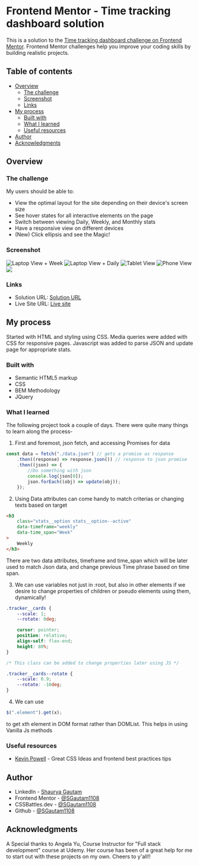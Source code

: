 # Frontend Mentor - Time tracking dashboard solution

This is a solution to the [Time tracking dashboard challenge on Frontend Mentor](https://www.frontendmentor.io/challenges/time-tracking-dashboard-UIQ7167Jw). Frontend Mentor challenges help you improve your coding skills by building realistic projects.

## Table of contents

-   [Overview](#overview)
    -   [The challenge](#the-challenge)
    -   [Screenshot](#screenshot)
    -   [Links](#links)
-   [My process](#my-process)
    -   [Built with](#built-with)
    -   [What I learned](#what-i-learned)
    -   [Useful resources](#useful-resources)
-   [Author](#author)
-   [Acknowledgments](#acknowledgments)

## Overview

### The challenge

My users should be able to:

-   View the optimal layout for the site depending on their device's screen size
-   See hover states for all interactive elements on the page
-   Switch between viewing Daily, Weekly, and Monthly stats
-   Have a responsive view on different devices
-   (New) Click ellipsis and see the Magic!

### Screenshot

![Laptop View + Week](./images/screenshots/Screenshot-1.jpg)
![Laptop View + Daily](./images/screenshots/Screenshot-2.jpg)
![Tablet View](./images/screenshots/Screenshot-3.jpg)
![Phone View](./images/screenshots/Screenshot-4.jpg)
![](./images/screenshots/Screenshot-5.jpg)

### Links

-   Solution URL: [Solution URL](https://github.com/SGautam1108/TimeTrackerDashboard)
-   Live Site URL: [Live site](https://sgautam1108.github.io/TimeTrackerDashboard/)

## My process

Started with HTML and styling using CSS.
Media queries were added with CSS for responsive pages.
Javascript was added to parse JSON and update page for appropriate stats.

### Built with

-   Semantic HTML5 markup
-   CSS
-   BEM Methodology
-   JQuery

### What I learned

The following project took a couple of days. There were quite many things to learn along the process-

1. First and foremost, json fetch, and accessing Promises for data

```js
const data = fetch("./data.json") // gets a promise as response
    .then((response) => response.json()) // response to json promise
    .then((json) => {
        //Do something with json
        console.log(json[0]);
        json.forEach((obj) => update(obj));
    });
```

2. Using Data attributes can come handy to match criterias or changing texts based on target

```html
<h3
    class="stats__option stats__option--active"
    data-timeframe="weekly"
    data-time_span="Week"
>
    Weekly
</h3>
```

There are two data attributes, timeframe and time_span which will be later used to match Json data, and change previous Time phrase based on time span.

3. We can use variables not just in :root, but also in other elements if we desire to change properties of children or pseudo elements using them, dynamically!

```css
.tracker__cards {
    --scale: 1;
    --rotate: 0deg;

    cursor: pointer;
    position: relative;
    align-self: flex-end;
    height: 80%;
}

/* This class can be added to change properties later using JS */

.tracker__cards--rotate {
    --scale: 0.9;
    --rotate: -10deg;
}
```

4. We can use

```js
$(".element").get(x);
```

to get xth element in DOM format rather than DOMList. This helps in using Vanilla Js methods

### Useful resources

-   [Kevin Powell](https://www.youtube.com/channel/UCJZv4d5rbIKd4QHMPkcABCw) - Great CSS Ideas and frontend best practices tips

## Author

-   LinkedIn - [Shaurya Gautam](https://www.linkedin.com/in/sgautam1108/)
-   Frontend Mentor - [@SGautam1108](https://www.frontendmentor.io/profile/SGautam1108)
-   CSSBattles.dev - [@SGautam1108](https://cssbattle.dev/player/sgautam1108)
-   Github - [@SGautam1108](https://github.com/SGautam1108/)

## Acknowledgments

A Special thanks to Angela Yu, Course Instructor for "Full stack development" course at Udemy. Her course has been of a great help for me to start out with these projects on my own. Cheers to y'all!!
